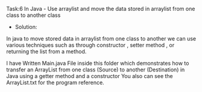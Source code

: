 Task:6
In Java - Use arraylist and move the data stored in arraylist from one class to another class
- Solution:

In java to move stored data in arraylist from one class to another we can use various
techniques such as through constructor , setter method , or returning the list from a method.

I have Written Main.java File inside this folder which demonstrates how to transfer an ArrayList from one class (Source)
to another (Destination) in Java using a getter method and a constructor
You also can see the ArrayList.txt for the program reference.
